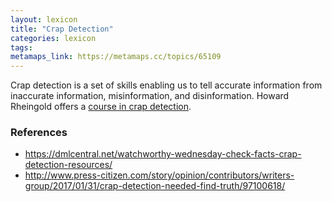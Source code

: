 ```yaml
---
layout: lexicon
title: "Crap Detection"
categories: lexicon
tags:  
metamaps_link: https://metamaps.cc/topics/65109
---
```


Crap detection is a set of skills enabling us to tell accurate information from inaccurate information, misinformation, and disinformation. Howard Rheingold offers a [course in crap detection](http://rheingold.com/2013/crap-detection-mini-course/).

### References 

+ <https://dmlcentral.net/watchworthy-wednesday-check-facts-crap-detection-resources/>
+ <http://www.press-citizen.com/story/opinion/contributors/writers-group/2017/01/31/crap-detection-needed-find-truth/97100618/>
